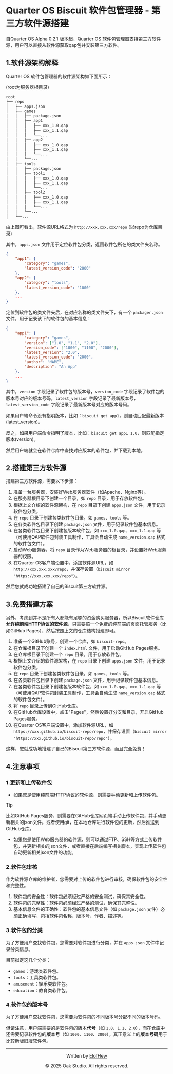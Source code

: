 # Quarter OS Biscuit 软件包管理器 - 第三方软件源搭建

自Quarter OS Alpha 0.2.1 版本起，Quarter OS 软件包管理器支持第三方软件源，用户可以直接从软件源获取qap包并安装第三方软件。

## 1.软件源架构解释

Quarter OS 软件包管理器的软件源架构如下面所示：

(root为服务器根目录)

```txt
root
├── repo
│   ├── apps.json
│   ├── games
│   │   ├── package.json
│   │   ├── app1
│   │   │   ├── xxx_1.0.qap
│   │   │   ├── xxx_1.1.qap
│   │   │   └──...
│   │   ├── app2
│   │   │   ├── xxx_1.0.qap
│   │   │   ├── xxx_1.1.qap
│   │   │   └──...
│   │   └──...
│   ├── tools
│   │   ├── package.json
│   │   ├── tool1
│   │   │   ├── xxx_1.0.qap
│   │   │   ├── xxx_1.1.qap
│   │   │   └──...
│   │   ├── tool2
│   │   │   ├── xxx_1.0.qap
│   │   │   ├── xxx_1.1.qap
│   │   │   └──...
│   │   └──...
│   └──...
```

由上图可看出，软件源URL格式为 `http://xxx.xxx.xxx/repo` (以repo为仓库目录)

其中，`apps.json` 文件用于定位软件包分类，返回软件包所在的类文件夹名称。

```json
{
    "app1": {
        "category": "games", 
        "latest_version_code": "2000"
    },
    "app2": {
        "category": "tools", 
        "latest_version_code": "1000"
    },
    ...
}
```

定位到软件包的类文件夹后，在对应名称的类文件夹下，有一个 `packager.json` 文件，用于记录该下的软件包的基本信息：

```json
{
    "app1": {
        "category": "games",
        "version": ["1.0", "1.1", "2.0"],
        "version_code": ["1000", "1100", "2000"],
        "latest_version": "2.0",
        "latest_version_code": "2000",
        "author": "NAME",
        "description": "An App"
    },
    ...
}
```

其中，`version` 字段记录了软件包的版本号，`version_code` 字段记录了软件包的版本号对应的版本号码，`latest_version` 字段记录了最新版本号，`latest_version_code` 字段记录了最新版本号对应的版本号码。

如果用户端命令没有指明版本，比如：`biscuit get app1`，则自动匹配最新版本(latest_version)。

反之，如果用户端命令指明了版本，比如：`biscuit get app1 1.0`，则匹配指定版本(version)。

然后用户端就会在软件仓库中查找对应版本的软件包，并下载到本地。

## 2.搭建第三方软件源

搭建第三方软件源，需要以下步骤：

1. 准备一台服务器，安装好Web服务器软件（如Apache、Nginx等）。
2. 在服务器根目录下创建一个目录，如 `repo` 目录，用于存放软件包。
3. 根据上文介绍的软件源架构，在 `repo` 目录下创建 `apps.json` 文件，用于记录软件包分类。
4. 在 `repo` 目录下创建各类软件包目录，如 `games`、`tools` 等。
5. 在各类软件包目录下创建 `package.json` 文件，用于记录软件包基本信息。
6. 在各类软件包目录下创建各版本软件包，如 `xxx_1.0.qap`、`xxx_1.1.qap` 等（可使用QAP软件包封装工具制作，工具会自动生成 `name_version.qap` 格式的软件包文件）。
7. 启动Web服务器，将 `repo` 目录作为Web服务器的根目录，并设置好Web服务器的权限。
8. 在Quarter OS客户端设置中，添加软件源URL，如 `http://xxx.xxx.xxx/repo`，并保存设置（`biscuit mirror "https://xxx.xxx.xxx/repo"`）。

然后您就成功地搭建了自己的Biscuit第三方软件源。

## 3.免费搭建方案

另外，考虑到并不是所有人都能有足够的资金购买服务器，所以Biscuit软件仓库**允许纯前端HTTP协议的软件源**，只需要搞一个免费的纯前端的页面托管服务（比如GitHub Pages），然后按照上文的仓库结构搭建即可。

1. 准备一个GitHub账号，创建一个仓库，如 `biscuit-repo`。
2. 在仓库根目录下创建一个 `index.html` 文件，用于启动GitHub Pages服务。
3. 在仓库根目录下创建一个 `repo` 目录，用于存放软件包。
4. 根据上文介绍的软件源架构，在 `repo` 目录下创建 `apps.json` 文件，用于记录软件包分类。
5. 在 `repo` 目录下创建各类软件包目录，如 `games`、`tools` 等。
6. 在各类软件包目录下创建 `package.json` 文件，用于记录软件包基本信息。
7. 在各类软件包目录下创建各版本软件包，如 `xxx_1.0.qap`、`xxx_1.1.qap` 等（可使用QAP软件包封装工具制作，工具会自动生成 `name_version.qap` 格式的软件包文件）。
8. 将 `repo` 目录上传到GitHub仓库。
9. 在GitHub仓库设置中，点击"Pages"，然后设置好分支和目录，开启GitHub Pages服务。
10. 在Quarter OS客户端设置中，添加软件源URL，如 `https://xxx.github.io/biscuit-repo/repo`，并保存设置（`biscuit mirror "https://xxx.github.io/biscuit-repo/repo"`）。

这样，您就成功地搭建了自己的Biscuit第三方软件源，而且完全免费！

## 4.注意事项

### 1.更新和上传软件包

- 如果您是使用纯前端HTTP协议的软件源，则需要手动更新和上传软件包。

> [!TIP]
> 比如GitHub Pages服务，则需要在GitHub仓库网页端手动上传软件包，并手动更新相关的json文件。或者使用git，在本地仓库进行软件包的更新，然后推送到GitHub仓库。

- 如果您是使用Web服务器的软件源，则可以通过FTP、SSH等方式上传软件包，并更新相关的json文件，或者直接在后端编写相关脚本，实现上传软件包自动更新相关json文件的功能。

### 2.软件包审核

作为软件源仓库的维护者，您需要对上传的软件包进行审核，确保软件包的安全性和完整性。

1. 软件包的安全性：软件包必须经过严格的安全测试，确保其安全性。
2. 软件包的完整性：软件包必须经过严格的测试，确保其完整性。
3. 基本信息文件的正确性：软件包的基本信息文件（如 `package.json` 文件）必须正确填写，包括软件包名称、版本号、作者、描述等。

### 3.软件包的分类

为了方便用户查找软件包，您需要对软件包进行分类，并在 `apps.json` 文件中记录分类信息。

目前拟定这几个分类：

- `games`：游戏类软件包。
- `tools`：工具类软件包。
- `amusement`：娱乐类软件包。
- `education`：教育类软件包。

### 4.软件包的版本号

为了方便用户查找软件包，您需要为软件包的不同版本号分配不同的版本号码。

但请注意，用户端需要的是软件包的版本**代号**（如 `1.0`、`1.1`、`2.0`），而在仓库中还需要记录软件包的**版本号**（如 `1000`、`1100`、`2000`）。真正意义上的**版本号码**用于比较新版旧版软件包。

---

<div align="center">

Written by [ElofHew](https://github.com/ElofHew)

&copy; 2025 Oak Studio. All rights reserved.

</div>